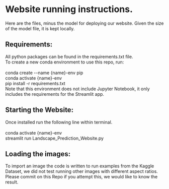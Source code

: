# Website running instructions.
Here are the files, minus the model for deploying our website. Given the size of the model file, it is kept locally.

## Requirements:
All python packages can be found in the requirements.txt file.<br>
To create a new conda environment to use this repo, run:<br><br>
conda create --name {name}-env pip<br>
conda activate {name}-env<br>
pip install -r requirements.txt<br>
Note that this environment does not include Jupyter Notebook, it only includes the requirements for the Streamlit app.<br>

## Starting the Website:
Once installed run the following line within terminal.<br><br>
conda activate {name}-env<br>
streamlit run Landscape_Prediction_Website.py

## Loading the images:
To import an image the code is written to run examples from the Kaggle Dataset, we did not test running other images with different aspect ratios. Please commit on this Repo if you attempt this, we would like to know the result.
